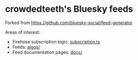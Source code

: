 # crowdedteeth's Bluesky feeds

Forked from https://github.com/bluesky-social/feed-generator.

Areas of interest:
- Firehose subscription logic: [subscription.ts](/src/subscription.ts)
- Feeds: [algos/](/src/algos/)
- Feed documentation pages: [docs/](docs)